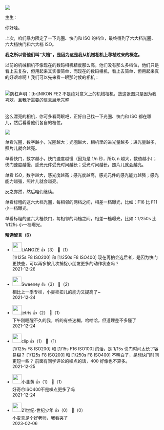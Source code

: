 [![](https://static001.geekbang.org/resource/image/5c/83/5c583a241480f9fe51b017ec972d5b83.jpg?wh=750x360)](https://time.geekbang.org/column/article/470988)

生生：

你好哇。

上次，咱们暴力限定了一下光圈、快门和 ISO 的档位，最终得到了六大档光圈、六大档快门和六大档 ISO。

**我之所以管他们叫“大档”，是因为这是我从机械相机上移植过来的概念。**

以前的机械相机不像现在的数码相机精度那么高，他们没有那么多档位，他们只是看上去复杂，但用起来其实很简单，而现在的数码相机，看上去简单，但用起来真的好艰难啊！我们可以先来看一眼那时候的相机：  
　

![](https://static001.geekbang.org/resource/image/56/11/561d5d5be8f4d9884a5d4c2b1b68c411.jpg?wh=2258x945 "防杠声明：[br]NIKON FE2 不是绝对意义上的机械相机，放这张图只是因为我喜欢，且我所需要的信息展示完整")

　  
这么漂亮的相机，你可多看两眼吧，正好自己找一下光圈、快门和 ISO 都在哪儿，然后看看他们各自的档位。

![](https://static001.geekbang.org/resource/image/28/7b/284a9a504b9baf254e33d08f242b257b.jpg?wh=1914x1064)

单看光圈，数字越小，光圈越大；光圈越大，相机里的进光量越多；进光量越多，照片儿就会越亮。

单看快门，数字越小，快门速度越慢（因为是 1/n 秒，所以 n 越大，数值越小）；快门速度越慢，感光元件受光时间越长；受光时间越长，照片儿就会越亮。

单看 ISO，数字越大，感光度越高；感光度越高，感光元件的感光能力越强；感光能力越强，照片儿就会越亮。

反之亦然，然后咱们继续。

单看标粗的这六大档光圈，每相邻的两档之间，相差一档曝光，比如：F16 比 F11 小一档曝光。

单看标粗的这六大档快门，每相邻的两档之间，相差一档曝光，比如：1/250s 比 1/125s 小一档曝光。
<div><strong>精选留言（6）</strong></div><ul>
<li><img src="https://static001.geekbang.org/account/avatar/00/0f/be/bb/c089f246.jpg" width="30px"><span>LiANGZE</span> 👍（3） 💬（1）<div>[1&#47;125s F8 ISO200] 和 [1&#47;250s F8 ISO400]  现在再拍会选后者，是因为快门更快些，可以再多按几次捕捉小朋友更多的动作状态吗？</div>2021-12-26</li><br/><li><img src="https://static001.geekbang.org/account/avatar/00/11/8e/60/4cbd0e62.jpg" width="30px"><span>Sweeney</span> 👍（3） 💬（2）<div>相比上一季专栏，小麥栓扣儿的能力又提高了~</div>2021-12-24</li><br/><li><img src="https://static001.geekbang.org/account/avatar/00/0f/ad/41/aed3f681.jpg" width="30px"><span>jetris</span> 👍（2） 💬（1）<div>下午刚睡醒不久的我，听的有些迷糊，哈哈哈。但道理差不多懂了</div>2021-12-24</li><br/><li><img src="https://static001.geekbang.org/account/avatar/00/0f/8d/6c/0c2a26c7.jpg" width="30px"><span>clip</span> 👍（1） 💬（1）<div>[1&#47;125s F8 ISO200] 和 [1&#47;15s F16 ISO100] 的话，是 1&#47;15s 快门时间太长了容易糊？
[1&#47;125s F8 ISO200] 和 [1&#47;250s F8 ISO400] 不明白了，是想快门时间更短一些？
前面有同学评论的噪点的话，400 好像也不算多。</div>2021-12-25</li><br/><li><img src="" width="30px"><span>小韭黄</span> 👍（1） 💬（1）<div>好奇😯ISO400不是噪点更多了吗</div>2021-12-24</li><br/><li><img src="https://static001.geekbang.org/account/avatar/00/1b/60/4d/03cb4ebc.jpg" width="30px"><span>21世纪-世纪少年</span> 👍（0） 💬（0）<div>小麦真是个好老师，我看哭了</div>2023-02-06</li><br/>
</ul>